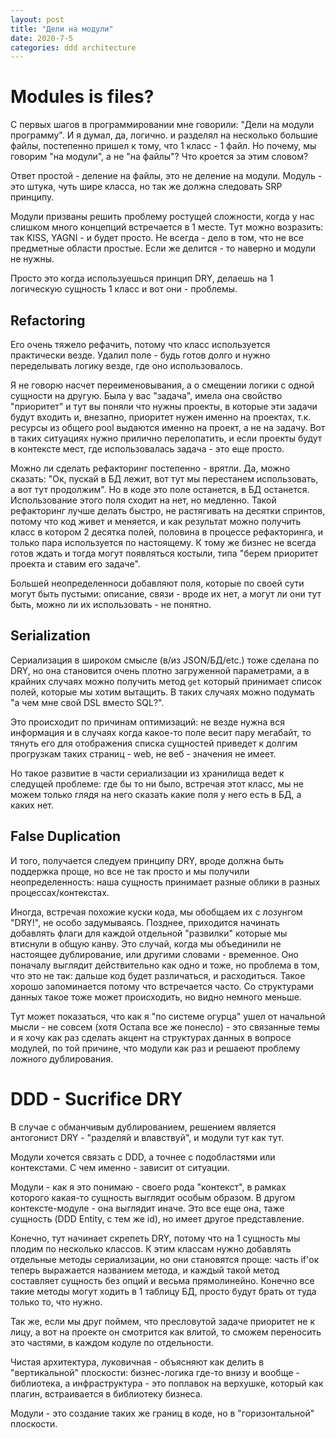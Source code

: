```yaml
---
layout: post
title: "Дели на модули"
date: 2020-7-5
categories: ddd architecture
---
```


# Modules is files?

С первых шагов в программировании мне говорили: "Дели на модули программу". И я
думал, да, логично. и разделял на несколько большие файлы, постепенно пришел к
тому, что 1 класс - 1 файл. Но почему, мы говорим "на модули", а не "на файлы"?
Что кроется за этим словом?

Ответ простой - деление на файлы, это не деление на модули.  Модуль - это штука,
чуть шире класса, но так же должна следовать SRP принципу.

Модули призваны решить проблему ростущей сложности, когда у нас слишком много
концепций встречается в 1 месте. Тут можно возразить: так KISS, YAGNI - и будет
просто. Не всегда - дело в том, что не все предметные области простые. Если же
делится - то наверно и модули не нужны.

Просто это когда используешься принцип DRY, делаешь на 1 логическую сущность 1
класс и вот они - проблемы.

## Refactoring

Его очень тяжело рефачить, потому что класс используется практически везде.
Удалил поле - будь готов долго и нужно переделывать логику везде, где оно
использовалось.

Я не говорю насчет переименовывания, а о смещении логики с одной сущности на
другую. Была у вас "задача", имела она свойство "приоритет" и тут вы поняли что
нужны проекты, в которые эти задачи будут входить и, внезапно, приоритет нужен
именно на проектах, т.к. ресурсы из общего pool выдаются именно на проект, а не
на задачу. Вот в таких ситуациях нужно прилично перелопатить, и если проекты
будут в контексте мест, где использовалась задача - это еще просто.

Можно ли сделать рефакторинг постепенно - врятли. Да, можно сказать: "Ок, пускай
в БД лежит, вот тут мы перестанем использовать, а вот тут продолжим". Но в коде
это поле останется, в БД останется. Использование этого поля сходит на нет, но
медленно. Такой рефакторинг лучше делать быстро, не растягивать на десятки
спринтов, потому что код живет и меняется, и как результат можно получить класс
в котором 2 десятка полей, половина в процессе рефакторинга, и только пара
используется по настоящему. К тому же бизнес не всегда готов ждать и тогда могут
появляться костыли, типа "берем приоритет проекта и ставим его задаче".

Большей неопределенноси добавляют поля, которые по своей сути могут быть
пустыми: описание, связи - вроде их нет, а могут ли они тут быть, можно ли их
использовать - не понятно.

## Serialization

Сериализация в широком смысле (в/из JSON/БД/etc.) тоже сделана по DRY, но она
становится очень плотно загруженной параметрами, а в крайних случаях можно
получить метод `get` который принимает список полей, которые мы хотим вытащить.
В таких случаях можно подумать "а чем мне свой DSL вместо SQL?".

Это происходит по причинам оптимизаций: не везде нужна вся информация и в
случаях когда какое-то поле весит пару мегабайт, то тянуть его для отображения
списка сущностей приведет к долгим прогрузкам таких страниц - web, не веб -
значения не имеет.

Но такое развитие в части сериализации из хранилища ведет к следущей проблеме:
где бы то ни было, встречая этот класс, мы не можем только глядя на него сказать
какие поля у него есть в БД, а каких нет.

## False Duplication

И того, получается следуем принципу DRY, вроде должна быть поддержка проще, но
все не так просто и мы получили неопределенность: наша сущность принимает разные
облики в разных процессах/контекстах.

Иногда, встречая похожие куски кода, мы обобщаем их с лозунгом "DRY!", не особо
задумываясь. Позднее, приходится начинать добавлять флаги для каждой отдельной
"развилки" которые мы втиснули в общую канву.
Это случай, когда мы объединили не настоящее дублирование, или другими словами -
временное. Оно поначалу выглядит действительно как одно и тоже, но проблема в
том, что это не так: дальше код будет различаться, и расходиться.  Такое хорошо
запоминается потому что встречается часто. Со структурами данных такое тоже
может происходить, но видно немного меньше.

Тут может показаться, что как я "по системе огурца" ушел от начальной мысли - не
совсем (хотя Остапа все же понесло) - это связанные темы и я хочу как раз
сделать акцент на структурах данных в вопросе модулей, по той причине, что
модули как раз и решаеют проблему ложного дублирования.


# DDD - Sucrifice DRY

В случае с обманчивым дублированием, решением является антогонист DRY -
"разделяй и влавствуй", и модули тут как тут.

Модули хочется связать с DDD, а точнее с подобластями или контекстами. С чем
именно - зависит от ситуации.

Модули - как я это понимаю - своего рода "контекст", в рамках которого какая-то
сущность выглядит особым образом. В другом контексте-модуле - она выглядит
иначе. Это все еще она, таже сущность (DDD Entity, с тем же id), но имеет другое
представление.

Конечно, тут начинает скрепеть DRY, потому что на 1 сущность мы плодим по
несколько классов. К этим классам нужно добавлять отдельные методы сериализации,
но они становятся проще: часть if'ок теперь выражается названием метода, и
каждый такой метод составляет сущность без опций и весьма прямолинейно.
Конечно все такие методы могут ходить в 1 таблицу БД, просто будут брать от туда
только то, что нужно.

Так же, если мы друг поймем, что пресловутой задаче приоритет не к лицу, а вот
на проекте он смотрится как влитой, то сможем переносить это частями, в каждом
кодуле по отдельности.

Чистая архитектура, луковичная - объясняют как делить в "вертикальной"
плоскости: бизнес-логика где-то внизу и вообще - библиотека, а инфраструктура -
это поплавок на верхушке, который как плагин, встраивается в библиотеку бизнеса.

Модули - это создание таких же границ в коде, но в "горизонтальной" плоскости.
